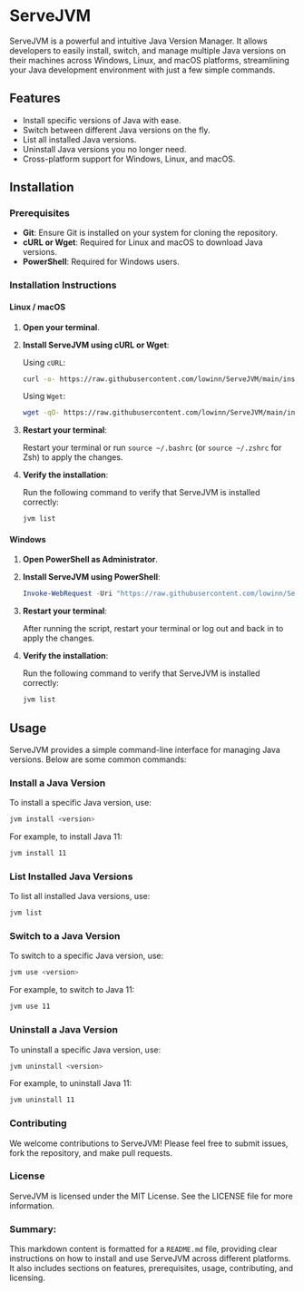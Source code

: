 # ServeJVM

ServeJVM is a powerful and intuitive Java Version Manager. It allows developers to easily install, switch, and manage multiple Java versions on their machines across Windows, Linux, and macOS platforms, streamlining your Java development environment with just a few simple commands.

## Features

- Install specific versions of Java with ease.
- Switch between different Java versions on the fly.
- List all installed Java versions.
- Uninstall Java versions you no longer need.
- Cross-platform support for Windows, Linux, and macOS.

## Installation

### Prerequisites

- **Git**: Ensure Git is installed on your system for cloning the repository.
- **cURL or Wget**: Required for Linux and macOS to download Java versions.
- **PowerShell**: Required for Windows users.

### Installation Instructions

#### Linux / macOS

1. **Open your terminal**.
2. **Install ServeJVM using cURL or Wget**:

    Using `cURL`:
    ```bash
    curl -o- https://raw.githubusercontent.com/lowinn/ServeJVM/main/install.sh | bash
    ```

    Using `Wget`:
    ```bash
    wget -qO- https://raw.githubusercontent.com/lowinn/ServeJVM/main/install.sh | bash
    ```

3. **Restart your terminal**:

    Restart your terminal or run `source ~/.bashrc` (or `source ~/.zshrc` for Zsh) to apply the changes.

4. **Verify the installation**:

    Run the following command to verify that ServeJVM is installed correctly:

    ```bash
    jvm list
    ```

#### Windows

1. **Open PowerShell as Administrator**.
2. **Install ServeJVM using PowerShell**:

    ```powershell
    Invoke-WebRequest -Uri "https://raw.githubusercontent.com/lowinn/ServeJVM/main/install.ps1" -OutFile "$env:TEMP\install.ps1"; & "$env:TEMP\install.ps1"
    ```

3. **Restart your terminal**:

    After running the script, restart your terminal or log out and back in to apply the changes.

4. **Verify the installation**:

    Run the following command to verify that ServeJVM is installed correctly:

    ```powershell
    jvm list
    ```

## Usage

ServeJVM provides a simple command-line interface for managing Java versions. Below are some common commands:

### Install a Java Version

To install a specific Java version, use:

```bash
jvm install <version>
```

For example, to install Java 11:

```bash
jvm install 11
```
### List Installed Java Versions

To list all installed Java versions, use:

```bash
jvm list
```
### Switch to a Java Version
To switch to a specific Java version, use:
```bash
jvm use <version>
```
For example, to switch to Java 11:
```bash
jvm use 11
```
### Uninstall a Java Version
To uninstall a specific Java version, use:
```bash
jvm uninstall <version>
```
For example, to uninstall Java 11:
```bash
jvm uninstall 11
```

### Contributing
We welcome contributions to ServeJVM! Please feel free to submit issues, fork the repository, and make pull requests.

### License
ServeJVM is licensed under the MIT License. See the LICENSE file for more information.

### Summary:

This markdown content is formatted for a `README.md` file, providing clear instructions on how to install and use ServeJVM across different platforms. It also includes sections on features, prerequisites, usage, contributing, and licensing.
